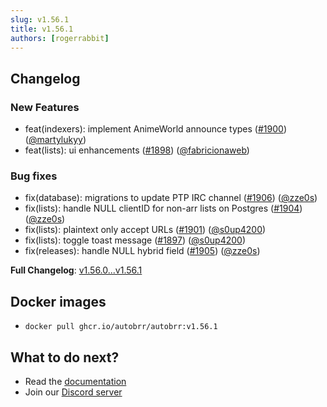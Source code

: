 ```yaml
---
slug: v1.56.1
title: v1.56.1
authors: [rogerrabbit]
---
```


## Changelog

### New Features

* feat(indexers): implement AnimeWorld announce types ([#1900](https://github.com/autobrr/autobrr/pull/1900)) ([@martylukyy](https://github.com/martylukyy))
* feat(lists): ui enhancements ([#1898](https://github.com/autobrr/autobrr/pull/1898)) ([@fabricionaweb](https://github.com/fabricionaweb))

### Bug fixes

* fix(database): migrations to update PTP IRC channel ([#1906](https://github.com/autobrr/autobrr/pull/1906)) ([@zze0s](https://github.com/zze0s))
* fix(lists): handle NULL clientID for non-arr lists on Postgres ([#1904](https://github.com/autobrr/autobrr/pull/1904)) ([@zze0s](https://github.com/zze0s))
* fix(lists): plaintext only accept URLs ([#1901](https://github.com/autobrr/autobrr/pull/1901)) ([@s0up4200](https://github.com/s0up4200))
* fix(lists): toggle toast message ([#1897](https://github.com/autobrr/autobrr/pull/1897)) ([@s0up4200](https://github.com/s0up4200))
* fix(releases): handle NULL hybrid field ([#1905](https://github.com/autobrr/autobrr/pull/1905)) ([@zze0s](https://github.com/zze0s))

**Full Changelog**: [v1.56.0...v1.56.1](https://github.com/autobrr/autobrr/compare/v1.56.0...v1.56.1)

## Docker images

* `docker pull ghcr.io/autobrr/autobrr:v1.56.1`

## What to do next?

* Read the [documentation](https://autobrr.com)
* Join our [Discord server](https://discord.autobrr.com/)
